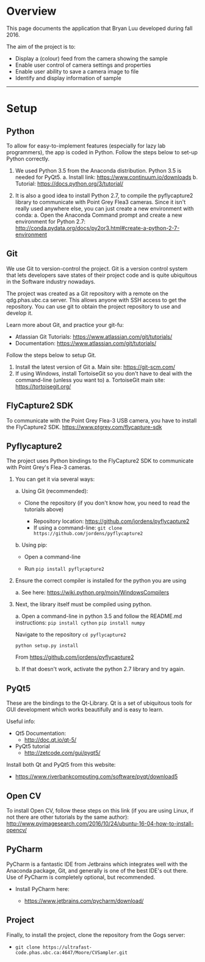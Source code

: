 ﻿
# Overview

This page documents the application that Bryan Luu developed during fall 2016.

The aim of the project is to:
- Display a (colour) feed from the camera showing the sample
- Enable user control of camera settings and properties
- Enable user ability to save a camera image to file
- Identify and display information of sample


-----


# Setup

## Python
To allow for easy-to-implement features (especially for lazy lab programmers), the app is coded in Python. 
Follow the steps below to set-up Python correctly.

1. We used Python 3.5 from the Anaconda distribution. Python 3.5 is needed for PyQt5.
    a. Install link: https://www.continuum.io/downloads
    b. Tutorial: https://docs.python.org/3/tutorial/

2. It is also a good idea to install Python 2.7, to compile the pyflycapture2 library to communicate with Point Grey Flea3 cameras. Since it isn't really used anywhere else, you can just create a new environment with conda:
    a. Open the Anaconda Command prompt and create a new environment for Python 2.7: http://conda.pydata.org/docs/py2or3.html#create-a-python-2-7-environment

## Git
We use Git to version-control the project. Git is a version control system that lets developers save states of their project code and is quite ubiquitous in the Software industry nowadays.

The project was created as a Git repository with a remote on the qdg.phas.ubc.ca server. This allows anyone with SSH access to get the repository. You can use git to obtain the project repository to use and develop it. 

Learn more about Git, and practice your git-fu:
- Atlassian Git Tutorials: https://www.atlassian.com/git/tutorials/
- Documentation: https://www.atlassian.com/git/tutorials/

Follow the steps below to setup Git.
1. Install the latest version of Git
    a. Main site:  https://git-scm.com/
2. If using Windows, install TortoiseGit so you don't have to deal with the command-line (unless you want to)
    a. TortoiseGit main site: https://tortoisegit.org/
		
## FlyCapture2 SDK
To communicate with the Point Grey Flea-3 USB camera, you have to install the FlyCapture2 SDK.
https://www.ptgrey.com/flycapture-sdk

## Pyflycapture2
The project uses Python bindings to the FlyCapture2 SDK to communicate with Point Grey's Flea-3 cameras. 
1. You can get it via several ways:


    a. Using Git (recommended):
    - Clone the repository (if you don't know how, you need to read the tutorials above)
    
      - Repository location: https://github.com/jordens/pyflycapture2
      - If using a command-line: `git clone https://github.com/jordens/pyflycapture2`


    b. Using pip:
    - Open a command-line
    
    - Run `pip install pyflycapture2`


2. Ensure the correct compiler is installed for the python you are using


    a. See here: https://wiki.python.org/moin/WindowsCompilers
3. Next, the library itself must be compiled using python.


    a. Open a command-line in python 3.5 and follow the README.md instructions:
    `pip install cython`
    `pip install numpy`

    Navigate to the repository
    `cd pyflycapture2`

    `python setup.py install`

    From <https://github.com/jordens/pyflycapture2> 


    b. If that doesn't work, activate the python 2.7 library and try again.

## PyQt5
These are the bindings to the Qt-Library. Qt is a set of ubiquitous tools for GUI development which works beautifully and is easy to learn.

Useful info:
- Qt5 Documentation: 
  - http://doc.qt.io/qt-5/
- PyQt5 tutorial
  - http://zetcode.com/gui/pyqt5/

Install both Qt and PyQt5 from this website:
- https://www.riverbankcomputing.com/software/pyqt/download5

## Open CV
To install Open CV, follow these steps on this link (if you are using Linux, if not there are other tutorials by the same author): <http://www.pyimagesearch.com/2016/10/24/ubuntu-16-04-how-to-install-opencv/>

## PyCharm
PyCharm is a fantastic IDE from Jetbrains which integrates well with the Anaconda package, Git, and generally is one of the best IDE's out there. Use of PyCharm is completely optional, but recommended.

- Install PyCharm here:

  - https://www.jetbrains.com/pycharm/download/
		

## Project
Finally, to install the project, clone the repository from the Gogs server:

- `git clone https://ultrafast-code.phas.ubc.ca:4647/Moore/CVSampler.git`
